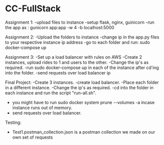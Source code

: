 # CC-FullStack

Assignment 1:
-upload files to instance
-setup flask, nginx, guinicorn
-run the app as : gunicorn app:app -w 4 -b localhost:5000

Assignment 2:
-Upload the folders to instance
-change ip in the app.py files to your respective instance ip address
-go to each folder and run: sudo docker-compose up

Assignment 3:
-Set up a load balancer with rules on AWS 
-Create 2 instances, upload rides to 1 and users to the other.
-Change the ip's as required.
-run sudo docker-compose up in each of the instance  after cd'ing into the folder.
-send requests over load balancer ip

Final Project:
-Create 3 instances.
-create load balancer.
-Place each folder in a different instance.
-Change the ip's as required.
-cd into the folder in each instance and run the script "run-all.sh".
- you might have to run sudo docker system prune --volumes -a incase instance runs out of memory.
- send requests over load balancer.

Testing: 
- Test1.postman_collection.json is a postman collection we made on our own set of requests 
